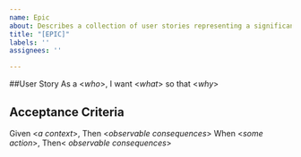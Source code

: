 ```yaml
---
name: Epic
about: Describes a collection of user stories representing a significant product increment
title: "[EPIC]"
labels: ''
assignees: ''

---
```


##User Story 
As a <_who_>, I want <_what_> so that <_why_>

## Acceptance Criteria 
Given <_a context_>, Then <_observable consequences_>
When <_some action_>, Then< _observable consequences_>
